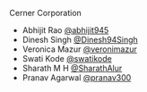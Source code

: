 Cerner Corporation

-   Abhijit Rao [@abhijit945]
-   Dinesh Singh [@Dinesh94Singh]
-   Veronica Mazur [@veronimazur]
-   Swati Kode [@swatikode]
-   Sharath M H [@SharathAlur]
-   Pranav Agarwal [@pranav300]

[@abhijit945]: https://github.com/abhijit945
[@dinesh94singh]: https://github.com/Dinesh94Singh
[@veronimazur]: https://github.com/veronimazur
[@swatikode]: https://github.com/swatikode
[@SharathAlur]: https://github.com/SharathAlur
[@pranav300]: https://github.com/pranav300
